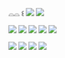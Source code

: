   ⌓⌓ ꒰ ![](https://64.media.tumblr.com/1ed9acdc6c7ccb2db2bad2951580c1ab/2f692420ece9ceb5-97/s75x75_c1/5a3d1169e7d9818b2f3886b836447518d1eeae97.gifv) ![](https://komarev.com/ghpvc/?username=r3n4u&color=blue)
  
   ![](https://64.media.tumblr.com/c55bc60b363e10b42877e9a446701280/e4f8c035f1add387-ac/s75x75_c1/3b47ab884b2999359306d8305240026714f2224d.gifv) ![](https://64.media.tumblr.com/f692a5066564b702fcc4b70e080b550b/3460366af3bae7be-cb/s100x200/6a716425650b65d64483911c76010f8f3074c91a.gifv) ![](https://64.media.tumblr.com/e1d698b9d084f8ad34d84aaef589bf6d/3460366af3bae7be-a7/s100x200/47aadfd4d6bf10445271683321c81ef6aaf0b688.gifv) ![](https://64.media.tumblr.com/697e9790f113dbdee592f192368925f6/3460366af3bae7be-be/s100x200/88fa8fd7a8b2748d450067943d15f4fc1295a5dd.gifv) ![](https://64.media.tumblr.com/c55bc60b363e10b42877e9a446701280/e4f8c035f1add387-ac/s75x75_c1/3b47ab884b2999359306d8305240026714f2224d.gifv)


  

  ![](https://64.media.tumblr.com/47b6107eda41e979048b0465b3fb94f8/4ae708fa88fd6797-34/s75x75_c1/77eaca62a2dc5d2261a7de1be8a6569e3fb82b5d.gifv) ![](https://sun9-63.userapi.com/c903221/u834147692/d15/-3/x_c0b2c05615.jpg) ![](https://sun9-27.userapi.com/c903221/u834147692/d8/-3/x_5d3ac380f1.jpg) ![](https://64.media.tumblr.com/47b6107eda41e979048b0465b3fb94f8/4ae708fa88fd6797-34/s75x75_c1/77eaca62a2dc5d2261a7de1be8a6569e3fb82b5d.gifv)


   
